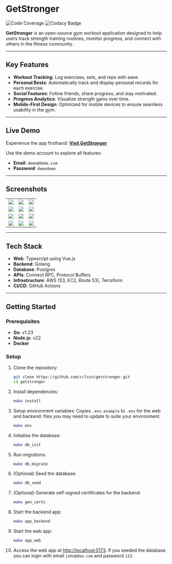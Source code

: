 # GetStronger

![Code Coverage](https://codecov.io/gh/crlssn/getstronger/graph/badge.svg?token=Y0VUDQ3FZW) ![Codacy Badge](https://app.codacy.com/project/badge/Grade/75e3f5a2db734f71871daaf8aadb3e5e)

**GetStronger** is an open-source gym workout application designed to help users track strength training routines, monitor progress, and connect with others in the fitness community.

---

## Key Features

- **Workout Tracking**: Log exercises, sets, and reps with ease.
- **Personal Bests**: Automatically track and display personal records for each exercise.
- **Social Features**: Follow friends, share progress, and stay motivated.
- **Progress Analytics**: Visualize strength gains over time.
- **Mobile-First Design**: Optimized for mobile devices to ensure seamless usability in the gym.

---

## Live Demo

Experience the app firsthand:
[**Visit GetStronger**](https://www.getstronger.pro)

Use the demo account to explore all features:

- **Email**: `demo@demo.com`
- **Password**: `demodemo`

---

## Screenshots

<table>
  <tr>
    <td><img src="https://github.com/user-attachments/assets/f6ee3471-a98f-4db6-864e-4bff35327805"/></td>
    <td><img src="https://github.com/user-attachments/assets/2722f99c-611b-45d4-aeaf-008138e75531"/></td>
    <td><img src="https://github.com/user-attachments/assets/798fdbec-d2ca-4538-a65f-fd393cb9b000"/></td>
  </tr>
  <tr>
    <td><img src="https://github.com/user-attachments/assets/cba930ad-955c-44b5-a0e1-dc7c7222ce95"/></td>
    <td><img src="https://github.com/user-attachments/assets/c51dc22a-aa9f-4bc9-8ee0-095c825f3f03"/></td>
    <td><img src="https://github.com/user-attachments/assets/1ee2fd43-12dd-4b11-b58c-6d7c7f5bbd89"/></td>
  </tr>
  <tr>
    <td><img src="https://github.com/user-attachments/assets/e0352822-b965-41ca-a1f2-a05d32c8402c"/></td>
    <td><img src="https://github.com/user-attachments/assets/ad944620-df23-4c19-8e3a-ec2c50f5edd1"/></td>
    <td><img src="https://github.com/user-attachments/assets/08b1d2b1-3e52-43f3-959e-d7955e4065b6"/></td>
  </tr>
  <tr>
    <td><img src="https://github.com/user-attachments/assets/f200ac6f-5e6f-4d30-8ee0-bcfc085a03d3"/></td>
    <td><img src="https://github.com/user-attachments/assets/0c93392e-071f-4360-9b9f-22de6e79bdc9"/></td>
    <td><img src="https://github.com/user-attachments/assets/61c8574f-be29-4a60-99c1-573f3bfd6b83"/></td>
  </tr>
</table>

---

## Tech Stack

- **Web**: Typescript using Vue.js
- **Backend**: Golang
- **Database**: Postgres
- **APIs**: Connect RPC, Protocol Buffers
- **Infrastructure**: AWS (S3, EC2, Route 53), Terraform
- **CI/CD**: GitHub Actions

---

## Getting Started

### Prerequisites

- **Go**: v1.23
- **Node.js**: v22
- **Docker**

### Setup

1. Clone the repository:
   ```bash
   git clone https://github.com/crlssn/getstronger.git
   cd getstronger
   ```

2. Install dependencies:
   ```bash
   make install
   ```

3. Setup environment variables:
   Copies `.env.example` to `.env` for the web and backend: files you may need to update to suite your environment.
   ```bash
   make env
   ```

4. Initialise the database:
   ```bash
   make db_init
   ```

5. Run migrations:
   ```bash
   make db_migrate
   ```

6. (Optional) Seed the database:
   ```bash
   make db_seed
   ```

7. (Optional) Generate self-signed certificates for the backend:
   ```bash
   make gen_certs
   ```

8. Start the backend app:
   ```bash
   make app_backend
   ```

9. Start the web app:
   ```bash
   make app_web
   ```

10. Access the web app at [http://localhost:5173](http://localhost:5173). If you seeded the database you can login with email `john@doe.com` and password `123`.
